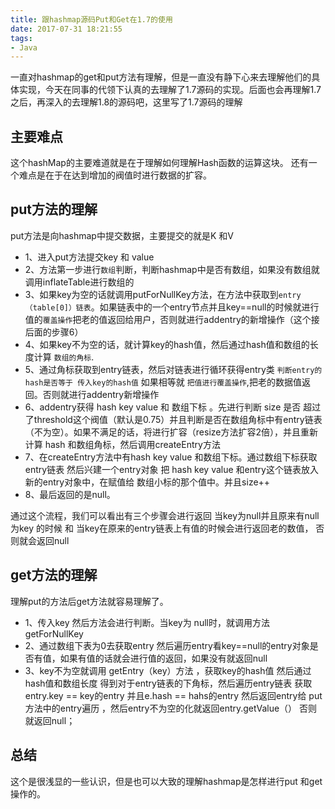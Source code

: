 ```yaml
---
title: 跟hashmap源码Put和Get在1.7的使用
date: 2017-07-31 18:21:55
tags:
- Java
---
```

一直对hashmap的get和put方法有理解，但是一直没有静下心来去理解他们的具体实现，今天在同事的代领下认真的去理解了1.7源码的实现。后面也会再理解1.7之后，再深入的去理解1.8的源码吧，这里写了1.7源码的理解
## 主要难点
这个hashMap的主要难道就是在于理解如何理解Hash函数的运算这块。
还有一个难点是在于在达到增加的阀值时进行数据的扩容。
<!--more-->
## put方法的理解
put方法是向hashmap中提交数据，主要提交的就是K 和V 
* 1、进入put方法提交key 和 value
* 2、方法第一步进行`数组`判断，判断hashmap中是否有数组，如果没有数组就调用inflateTable进行数组的
* 3、如果key为空的话就调用putForNullKey方法，在方法中获取到`entry（table[0]）链表`。如果链表中的一个entry节点并且key==null的时候就进行值的`覆盖操作`把老的值返回给用户，否则就进行addentry的新增操作（这个接后面的步骤6）
* 4、如果key不为空的话，就计算key的hash值，然后通过hash值和数组的长度计算 `数组的角标`.
* 5、通过角标获取到entry链表，然后对链表进行循环获得entry类 `判断entry的hash是否等于 传入key的hash值` 如果相等就 `把值进行覆盖操作`,把老的数据值返回。否则就进行addentry新增操作
* 6、addentry获得 hash key value 和 数组下标 。先进行判断 size 是否 超过了threshold这个阀值（默认是0.75）并且判断是否在数组角标中有entry链表（不为空）。如果不满足的话，将进行扩容（resize方法扩容2倍），并且重新计算 hash 和数组角标，然后调用createEntry方法
* 7、在createEntry方法中有hash key value 和数组下标。通过数组下标获取 entry链表 然后兴建一个entry对象 把 hash key value 和entry这个链表放入新的entry对象中，在赋值给 数组小标的那个值中。并且size++
* 8、最后返回的是null。

通过这个流程，我们可以看出有三个步骤会进行返回 当key为null并且原来有null为key 的时候  和 当key在原来的entry链表上有值的时候会进行返回老的数值， 否则就会返回null

## get方法的理解

理解put的方法后get方法就容易理解了。
* 1、传入key 然后方法会进行判断。当key为 null时，就调用方法getForNullKey 
* 2、通过数组下表为0去获取entry 然后遍历entry看key==null的entry对象是否有值，如果有值的话就会进行值的返回，如果没有就返回null
* 3、key不为空就调用 getEntry（key）方法 ，获取key的hash值 然后通过hash值和数组长度 得到对于entry链表的下角标，然后遍历entry链表 获取entry.key == key的entry 并且e.hash == hahs的entry 然后返回entry给 put 方法中的entry遍历 ，然后entry不为空的化就返回entry.getValue（） 否则就返回null；

## 总结
这个是很浅显的一些认识，但是也可以大致的理解hashmap是怎样进行put 和get操作的。